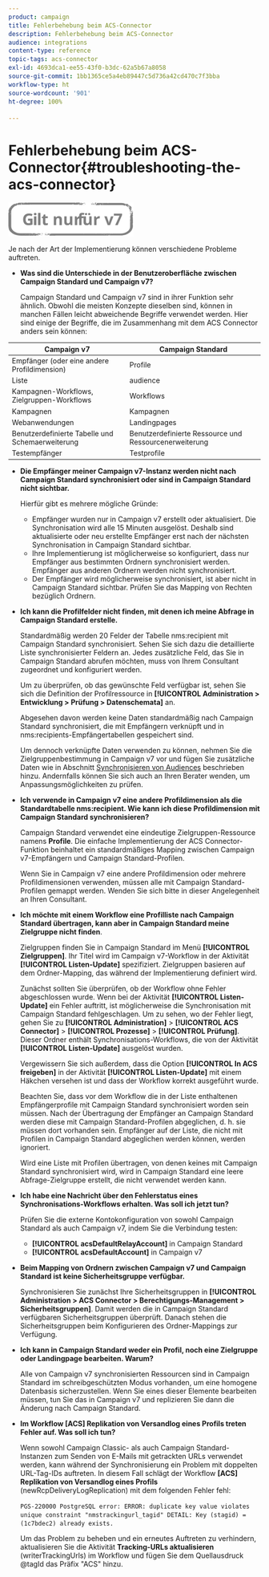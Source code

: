 ```yaml
---
product: campaign
title: Fehlerbehebung beim ACS-Connector
description: Fehlerbehebung beim ACS-Connector
audience: integrations
content-type: reference
topic-tags: acs-connector
exl-id: 4693dca1-ee55-43f0-b3dc-62a5b67a8058
source-git-commit: 1bb1365ce5a4eb89447c5d736a42cd470c7f3bba
workflow-type: ht
source-wordcount: '901'
ht-degree: 100%

---
```


# Fehlerbehebung beim ACS-Connector{#troubleshooting-the-acs-connector}

![](../../assets/v7-only.svg)

Je nach der Art der Implementierung können verschiedene Probleme auftreten.

* **Was sind die Unterschiede in der Benutzeroberfläche zwischen Campaign Standard und Campaign v7?**

   Campaign Standard und Campaign v7 sind in ihrer Funktion sehr ähnlich. Obwohl die meisten Konzepte dieselben sind, können in manchen Fällen leicht abweichende Begriffe verwendet werden. Hier sind einige der Begriffe, die im Zusammenhang mit dem ACS Connector anders sein können:

<table> 
 <thead> 
  <tr> 
   <th> Campaign v7<br /> </th> 
   <th> Campaign Standard<br /> </th> 
  </tr> 
 </thead> 
 <tbody> 
  <tr> 
   <td> Empfänger (oder eine andere Profildimension)<br /> </td> 
   <td> Profile<br /> </td> 
  </tr> 
  <tr> 
   <td> Liste<br /> </td> 
   <td> audience<br /> </td> 
  </tr> 
  <tr> 
   <td> Kampagnen-Workflows, Zielgruppen-Workflows<br /> </td> 
   <td> Workflows<br /> </td> 
  </tr> 
  <tr> 
   <td> Kampagnen<br /> </td> 
   <td> Kampagnen<br /> </td> 
  </tr> 
  <tr> 
   <td> Webanwendungen<br /> </td> 
   <td> Landingpages<br /> </td> 
  </tr> 
  <tr> 
   <td> Benutzerdefinierte Tabelle und Schemaerweiterung<br /> </td> 
   <td> Benutzerdefinierte Ressource und Ressourcenerweiterung<br /> </td> 
  </tr> 
  <tr> 
   <td> Testempfänger<br /> </td> 
   <td> Testprofile<br /> </td> 
  </tr> 
 </tbody> 
</table>

* **Die Empfänger meiner Campaign v7-Instanz werden nicht nach Campaign Standard synchronisiert oder sind in Campaign Standard nicht sichtbar.**

   Hierfür gibt es mehrere mögliche Gründe:

   * Empfänger wurden nur in Campaign v7 erstellt oder aktualisiert. Die Synchronisation wird alle 15 Minuten ausgelöst. Deshalb sind aktualisierte oder neu erstellte Empfänger erst nach der nächsten Synchronisation in Campaign Standard sichtbar.
   * Ihre Implementierung ist möglicherweise so konfiguriert, dass nur Empfänger aus bestimmten Ordnern synchronisiert werden. Empfänger aus anderen Ordnern werden nicht synchronisiert.
   * Der Empfänger wird möglicherweise synchronisiert, ist aber nicht in Campaign Standard sichtbar. Prüfen Sie das Mapping von Rechten bezüglich Ordnern.

* **Ich kann die Profilfelder nicht finden, mit denen ich meine Abfrage in Campaign Standard erstelle.**

   Standardmäßig werden 20 Felder der Tabelle nms:recipient mit Campaign Standard synchronisiert. Sehen Sie sich dazu die detaillierte Liste synchronisierter Feldern an. Jedes zusätzliche Feld, das Sie in Campaign Standard abrufen möchten, muss von Ihrem Consultant zugeordnet und konfiguriert werden.

   Um zu überprüfen, ob das gewünschte Feld verfügbar ist, sehen Sie sich die Definition der Profilressource in **[!UICONTROL Administration > Entwicklung > Prüfung > Datenschemata]** an.

   Abgesehen davon werden keine Daten standardmäßig nach Campaign Standard synchronisiert, die mit Empfängern verknüpft und in nms:recipients-Empfängertabellen gespeichert sind.

   Um dennoch verknüpfte Daten verwenden zu können, nehmen Sie die Zielgruppenbestimmung in Campaign v7 vor und fügen Sie zusätzliche Daten wie in Abschnitt  [Synchronisieren von Audiences](../../integrations/using/synchronizing-audiences.md) beschrieben hinzu. Andernfalls können Sie sich auch an Ihren Berater wenden, um Anpassungsmöglichkeiten zu prüfen.

* **Ich verwende in Campaign v7 eine andere Profildimension als die Standardtabelle nms:recipient. Wie kann ich diese Profildimension mit Campaign Standard synchronisieren?**

   Campaign Standard verwendet eine eindeutige Zielgruppen-Ressource namens **Profile**. Die einfache Implementierung der ACS Connector-Funktion beinhaltet ein standardmäßiges Mapping zwischen Campaign v7-Empfängern und Campaign Standard-Profilen.

   Wenn Sie in Campaign v7 eine andere Profildimension oder mehrere Profildimensionen verwenden, müssen alle mit Campaign Standard-Profilen gemappt werden. Wenden Sie sich bitte in dieser Angelegenheit an Ihren Consultant.

* **Ich möchte mit einem Workflow eine Profilliste nach Campaign Standard übertragen, kann aber in Campaign Standard meine Zielgruppe nicht finden**.

   Zielgruppen finden Sie in Campaign Standard im Menü **[!UICONTROL Zielgruppen]**. Ihr Titel wird im Campaign v7-Workflow in der Aktivität **[!UICONTROL Listen-Update]** spezifiziert. Zielgruppen basieren auf dem Ordner-Mapping, das während der Implementierung definiert wird.

   Zunächst sollten Sie überprüfen, ob der Workflow ohne Fehler abgeschlossen wurde. Wenn bei der Aktivität **[!UICONTROL Listen-Update]** ein Fehler auftritt, ist möglicherweise die Synchronisation mit Campaign Standard fehlgeschlagen. Um zu sehen, wo der Fehler liegt, gehen Sie zu **[!UICONTROL Administration]** > **[!UICONTROL ACS Connector]** > **[!UICONTROL Prozesse]** > **[!UICONTROL Prüfung]**. Dieser Ordner enthält Synchronisations-Workflows, die von der Aktivität **[!UICONTROL Listen-Update]** ausgelöst wurden.

   Vergewissern Sie sich außerdem, dass die Option **[!UICONTROL In ACS freigeben]** in der Aktivität **[!UICONTROL Listen-Update]** mit einem Häkchen versehen ist und dass der Workflow korrekt ausgeführt wurde.

   Beachten Sie, dass vor dem Workflow die in der Liste enthaltenen Empfängerprofile mit Campaign Standard synchronisiert worden sein müssen. Nach der Übertragung der Empfänger an Campaign Standard werden diese mit Campaign Standard-Profilen abgeglichen, d. h. sie müssen dort vorhanden sein. Empfänger auf der Liste, die nicht mit Profilen in Campaign Standard abgeglichen werden können, werden ignoriert.

   Wird eine Liste mit Profilen übertragen, von denen keines mit Campaign Standard synchronisiert wird, wird in Campaign Standard eine leere Abfrage-Zielgruppe erstellt, die nicht verwendet werden kann.

* **Ich habe eine Nachricht über den Fehlerstatus eines Synchronisations-Workflows erhalten. Was soll ich jetzt tun?**

   Prüfen Sie die externe Kontokonfiguration von sowohl Campaign Standard als auch Campaign v7, indem Sie die Verbindung testen:

   * **[!UICONTROL acsDefaultRelayAccount]** in Campaign Standard
   * **[!UICONTROL acsDefaultAccount]** in Campaign v7

* **Beim Mapping von Ordnern zwischen Campaign v7 und Campaign Standard ist keine Sicherheitsgruppe verfügbar.**

   Synchronisieren Sie zunächst Ihre Sicherheitsgruppen in **[!UICONTROL Administration > ACS Connector > Berechtigungs-Management > Sicherheitsgruppen]**. Damit werden die in Campaign Standard verfügbaren Sicherheitsgruppen überprüft. Danach stehen die Sicherheitsgruppen beim Konfigurieren des Ordner-Mappings zur Verfügung.

* **Ich kann in Campaign Standard weder ein Profil, noch eine Zielgruppe oder Landingpage bearbeiten. Warum?**

   Alle von Campaign v7 synchronisierten Ressourcen sind in Campaign Standard im schreibgeschützten Modus vorhanden, um eine homogene Datenbasis sicherzustellen. Wenn Sie eines dieser Elemente bearbeiten müssen, tun Sie das in Campaign v7 und replizieren Sie dann die Änderung nach Campaign Standard.

* **Im Workflow [ACS] Replikation von Versandlog eines Profils treten Fehler auf. Was soll ich tun?**

   Wenn sowohl Campaign Classic- als auch Campaign Standard-Instanzen zum Senden von E-Mails mit getrackten URLs verwendet werden, kann während der Synchronisierung ein Problem mit doppelten URL-Tag-IDs auftreten. In diesem Fall schlägt der Workflow **[ACS] Replikation von Versandlog eines Profils** (newRcpDeliveryLogReplication) mit dem folgenden Fehler fehl:

   ```PGS-220000 PostgreSQL error: ERROR: duplicate key value violates unique constraint "nmstrackingurl_tagid" DETAIL: Key (stagid) = (1c7bdec2) already exists.```

   Um das Problem zu beheben und ein erneutes Auftreten zu verhindern, aktualisieren Sie die Aktivität **Tracking-URLs aktualisieren** (writerTrackingUrls) im Workflow und fügen Sie dem Quellausdruck @tagId das Präfix &quot;ACS&quot; hinzu.
